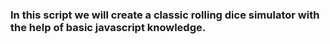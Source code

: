 ### In this script we will create a classic rolling dice simulator with the help of basic javascript knowledge. 
